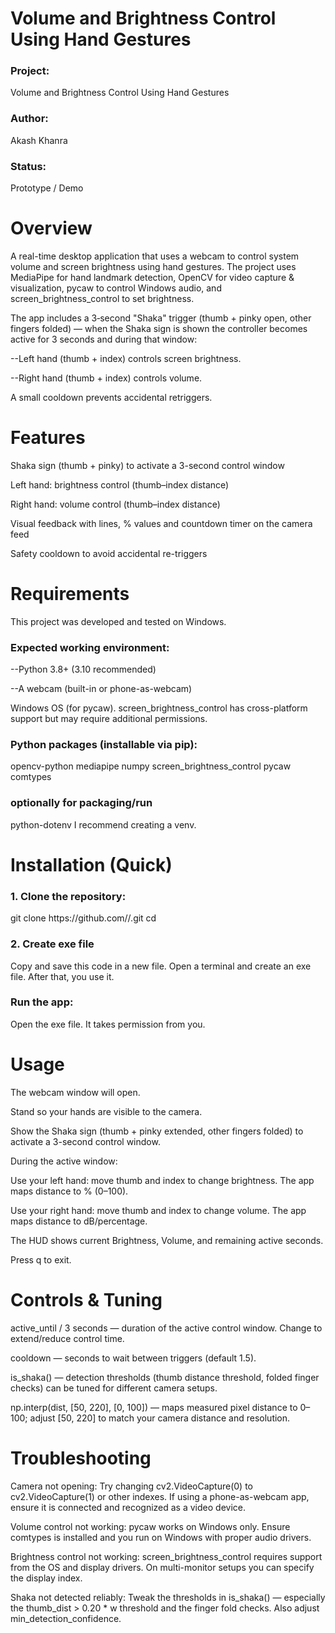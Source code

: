 # Volume and Brightness Control Using Hand Gestures
<h3>Project:</h3> Volume and Brightness Control Using Hand Gestures
<h3>Author:</h3> Akash Khanra 
<h3>Status:</h3> Prototype / Demo

<h1>Overview</h1>
A real-time desktop application that uses a webcam to control system volume and screen brightness using hand gestures. The project uses MediaPipe for hand landmark detection, OpenCV for video capture & visualization, pycaw to control Windows audio, and screen_brightness_control to set brightness.

The app includes a 3‑second "Shaka" trigger (thumb + pinky open, other fingers folded) — when the Shaka sign is shown the controller becomes active for 3 seconds and during that window:

--Left hand (thumb + index) controls screen brightness.

--Right hand (thumb + index) controls volume.

A small cooldown prevents accidental retriggers.

<h1>Features</h1>
Shaka sign (thumb + pinky) to activate a 3-second control window

Left hand: brightness control (thumb–index distance)

Right hand: volume control (thumb–index distance)

Visual feedback with lines, % values and countdown timer on the camera feed

Safety cooldown to avoid accidental re-triggers

<h1>Requirements</h1>
This project was developed and tested on Windows. 
<h3>Expected working environment:</h3>

--Python 3.8+ (3.10 recommended)

--A webcam (built-in or phone-as-webcam)

Windows OS (for pycaw). screen_brightness_control has cross-platform support but may require additional permissions.

<h3>Python packages (installable via pip):</h3>

opencv-python
mediapipe
numpy
screen_brightness_control
pycaw
comtypes


<h3>optionally for packaging/run</h3>
python-dotenv
I recommend creating a venv.

<h1>Installation (Quick)</h1>
<h3>1. Clone the repository:</h3>
git clone https://github.com/<khanra321>/<VaB>.git
cd <repo-name>
<h3>2. Create exe file </h3>
Copy and save this code in a new file. Open a terminal and create an exe file. After that, you use it. 
<h3>Run the app:</h3>
Open the exe file. It takes permission from you.

<h1>Usage</h1>
The webcam window will open.

Stand so your hands are visible to the camera.

Show the Shaka sign (thumb + pinky extended, other fingers folded) to activate a 3-second control window.

During the active window:

Use your left hand: move thumb and index to change brightness. The app maps distance to % (0–100).

Use your right hand: move thumb and index to change volume. The app maps distance to dB/percentage.

The HUD shows current Brightness, Volume, and remaining active seconds.

Press q to exit.

<h1>Controls & Tuning</h1>
active_until / 3 seconds — duration of the active control window. Change to extend/reduce control time.

cooldown — seconds to wait between triggers (default 1.5).

is_shaka() — detection thresholds (thumb distance threshold, folded finger checks) can be tuned for different camera setups.

np.interp(dist, [50, 220], [0, 100]) — maps measured pixel distance to 0–100; adjust [50, 220] to match your camera distance and resolution.

<h1>Troubleshooting</h1>
Camera not opening: Try changing cv2.VideoCapture(0) to cv2.VideoCapture(1) or other indexes. If using a phone-as-webcam app, ensure it is connected and recognized as a video device.

Volume control not working: pycaw works on Windows only. Ensure comtypes is installed and you run on Windows with proper audio drivers.

Brightness control not working: screen_brightness_control requires support from the OS and display drivers. On multi-monitor setups you can specify the display index.

Shaka not detected reliably: Tweak the thresholds in is_shaka() — especially the thumb_dist > 0.20 * w threshold and the finger fold checks. Also adjust min_detection_confidence.
